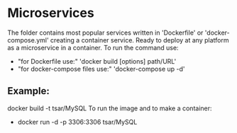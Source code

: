 # Microservices
The folder contains most popular services written in 'Dockerfile' or 'docker-compose.yml' creating a container service. Ready to deploy at any platform as a microservice in a container. 
To run the command use:
- "for Dockerfile use:" 'docker build [options] path/URL'
-  "for docker-compose files use:" 'docker-compose up -d'
## Example:
docker build -t tsar/MySQL
To run the image and to make a container:
- docker run -d -p 3306:3306 tsar/MySQL

